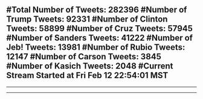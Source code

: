 #Total Number of Tweets: 282396 
#Number of Trump Tweets: 92331
#Number of Clinton Tweets: 58899
#Number of Cruz Tweets: 57945
#Number of Sanders Tweets: 41222
#Number of Jeb! Tweets: 13981
#Number of Rubio Tweets: 12147
#Number of Carson Tweets: 3845
#Number of Kasich Tweets: 2048
#Current Stream Started at Fri Feb 12 22:54:01 MST
---
---
---
